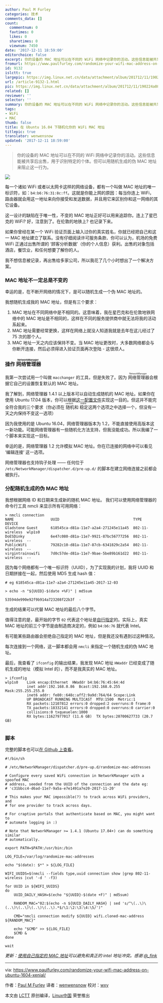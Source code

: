 ```yaml
---
author: Paul M Furley
categories: 技术
comments_data: []
count:
  commentnum: 0
  favtimes: 0
  likes: 0
  sharetimes: 0
  viewnum: 7450
date: '2017-12-11 18:59:00'
editorchoice: false
excerpt: 你的设备的 MAC 地址可以在不同的 WiFi 网络中记录你的活动。这些信息能被共享后出售，用于识别特定的个体。但可以用随机生成的伪 MAC 地址来阻止这一行为。
fromurl: https://www.paulfurley.com/randomize-your-wifi-mac-address-on-ubuntu-1604-xenial/
id: 9132
islctt: true
largepic: https://img.linux.net.cn/data/attachment/album/201712/11/190224a08seleao084es0b.jpg
url: /article-9132-1.html
pic: https://img.linux.net.cn/data/attachment/album/201712/11/190224a08seleao084es0b.jpg.thumb.jpg
related: []
reviewer: ''
selector: ''
summary: 你的设备的 MAC 地址可以在不同的 WiFi 网络中记录你的活动。这些信息能被共享后出售，用于识别特定的个体。但可以用随机生成的伪 MAC 地址来阻止这一行为。
tags:
- WiFi
- MAC
thumb: false
title: 在 Ubuntu 16.04 下随机化你的 WiFi MAC 地址
titlepic: true
translator: wenwensnow
updated: '2017-12-11 18:59:00'
---
```



> 
> 你的设备的 MAC 地址可以在不同的 WiFi 网络中记录你的活动。这些信息能被共享后出售，用于识别特定的个体。但可以用随机生成的伪 MAC 地址来阻止这一行为。
> 
> 
> 


![](https://img.linux.net.cn/data/attachment/album/201712/11/190224a08seleao084es0b.jpg)


每一个诸如 WiFi 或者以太网卡这样的网络设备，都有一个叫做 MAC 地址的唯一标识符，如：`b4:b6:76:31:8c:ff`。这就是你能上网的原因：每当你连上 WiFi，路由器就会用这一地址来向你接受和发送数据，并且用它来区别你和这一网络的其它设备。


这一设计的缺陷在于唯一性，不变的 MAC 地址正好可以用来追踪你。连上了星巴克的 WiFi? 好，注意到了。在伦敦的地铁上? 也记录下来。


如果你曾经在某一个 WiFi 验证页面上输入过你的真实姓名，你就已经把自己和这一 MAC 地址建立了联系。没有仔细阅读许可服务条款、你可以认为，机场的免费 WiFi 正通过出售所谓的 ‘顾客分析数据’（你的个人信息）获利。出售的对象包括酒店，餐饮业，和任何想要了解你的人。


我不想信息被记录，再出售给多家公司，所以我花了几个小时想出了一个解决方案。


### MAC 地址不一定总是不变的


幸运的是，在不断开网络的情况下，是可以随机生成一个伪 MAC 地址的。


我想随机生成我的 MAC 地址，但是有三个要求：


1. MAC 地址在不同网络中是不相同的。这意味着，我在星巴克和在伦敦地铁网络中的 MAC 地址是不相同的，这样在不同的服务提供商中就无法将我的活动系起来。
2. MAC 地址需要经常更换，这样在网络上就没人知道我就是去年在这儿经过了 75 次的那个人。
3. MAC 地址一天之内应该保持不变。当 MAC 地址更改时，大多数网络都会与你断开连接，然后必须得进入验证页面再次登陆 - 这很烦人。


### 操作<ruby> 网络管理器 <rt>  NetworkManager </rt></ruby>


我第一次尝试用一个叫做 `macchanger` 的工具，但是失败了。因为<ruby> 网络管理器 <rt>  NetworkManager </rt></ruby>会根据它自己的设置恢复默认的 MAC 地址。


我了解到，网络管理器 1.4.1 以上版本可以自动生成随机的 MAC 地址。如果你在使用 Ubuntu 17.04 版本，你可以根据[这一配置文件](https://gist.github.com/paulfurley/978d4e2e0cceb41d67d017a668106c53/)实现这一目的。但这并不能完全符合我的三个要求（你必须在<ruby> 随机 <rt>  random </rt></ruby>和<ruby> 稳定 <rt>  stable </rt></ruby>这两个选项之中选择一个，但没有一天之内保持不变这一选项）


因为我使用的是 Ubuntu 16.04，网络管理器版本为 1.2，不能直接使用高版本这一新功能。可能网络管理器有一些随机化方法支持，但我没能成功。所以我编了一个脚本来实现这一目标。


幸运的是，网络管理器 1.2 允许模拟 MAC 地址。你在已连接的网络中可以看见 ‘编辑连接’ 这一选项。


网络管理器也支持钩子处理 —— 任何位于 `/etc/NetworkManager/dispatcher.d/pre-up.d/` 的脚本在建立网络连接之前都会被执行。


### 分配随机生成的伪 MAC 地址


我想根据网络 ID 和日期来生成新的随机 MAC 地址。 我们可以使用网络管理器的命令行工具 nmcli 来显示所有可用网络：



```
> nmcli connection
NAME                 UUID                                  TYPE             DEVICE
Gladstone Guest      618545ca-d81a-11e7-a2a4-271245e11a45  802-11-wireless  wlp1s0
DoESDinky            6e47c080-d81a-11e7-9921-87bc56777256  802-11-wireless  --
PublicWiFi           79282c10-d81a-11e7-87cb-6341829c2a54  802-11-wireless  --
virgintrainswifi     7d0c57de-d81a-11e7-9bae-5be89b161d22  802-11-wireless  --

```

因为每个网络都有一个唯一标识符（UUID），为了实现我的计划，我将 UUID 和日期拼接在一起，然后使用 MD5 生成 hash 值：



```
# eg 618545ca-d81a-11e7-a2a4-271245e11a45-2017-12-03

> echo -n "${UUID}-$(date +%F)" | md5sum

53594de990e92f9b914a723208f22b3f  -

```

生成的结果可以代替 MAC 地址的最后八个字节。


值得注意的是，最开始的字节 `02` 代表这个地址是[自行指定](https://en.wikipedia.org/wiki/MAC_address#Universal_vs._local)的。实际上，真实 MAC 地址的前三个字节是由制造商决定的，例如 `b4:b6:76` 就代表 Intel。


有可能某些路由器会拒绝自己指定的 MAC 地址，但是我还没有遇到过这种情况。


每次连接到一个网络，这一脚本都会用 `nmcli` 来指定一个随机生成的伪 MAC 地址。


最后，我查看了 `ifconfig` 的输出结果，我发现 MAC 地址 `HWaddr` 已经变成了随机生成的地址（模拟 Intel 的），而不是我真实的 MAC 地址。



```
> ifconfig
wlp1s0    Link encap:Ethernet  HWaddr b4:b6:76:45:64:4d
          inet addr:192.168.0.86  Bcast:192.168.0.255  Mask:255.255.255.0
          inet6 addr: fe80::648c:aff2:9a9d:764/64 Scope:Link
          UP BROADCAST RUNNING MULTICAST  MTU:1500  Metric:1
          RX packets:12107812 errors:0 dropped:2 overruns:0 frame:0
          TX packets:18332141 errors:0 dropped:0 overruns:0 carrier:0
          collisions:0 txqueuelen:1000
          RX bytes:11627977017 (11.6 GB)  TX bytes:20700627733 (20.7 GB)


```

### 脚本


完整的脚本也可以[在 Github 上查看](https://gist.github.com/paulfurley/46e0547ce5c5ea7eabeaef50dbacef3f)。



```
#!/bin/sh

# /etc/NetworkManager/dispatcher.d/pre-up.d/randomize-mac-addresses

# Configure every saved WiFi connection in NetworkManager with a spoofed MAC
# address, seeded from the UUID of the connection and the date eg:
# 'c31bbcc4-d6ad-11e7-9a5a-e7e1491a7e20-2017-11-20'

# This makes your MAC impossible(?) to track across WiFi providers, and
# for one provider to track across days.

# For craptive portals that authenticate based on MAC, you might want to
# automate logging in :)

# Note that NetworkManager >= 1.4.1 (Ubuntu 17.04+) can do something similar
# automatically.

export PATH=$PATH:/usr/bin:/bin

LOG_FILE=/var/log/randomize-mac-addresses

echo "$(date): $*" > ${LOG_FILE}

WIFI_UUIDS=$(nmcli --fields type,uuid connection show |grep 802-11-wireless |cut '-d ' -f3)

for UUID in ${WIFI_UUIDS}
do
    UUID_DAILY_HASH=$(echo "${UUID}-$(date +F)" | md5sum)

    RANDOM_MAC="02:$(echo -n ${UUID_DAILY_HASH} | sed 's/^\(..\)\(..\)\(..\)\(..\)\(..\).*$/\1:\2:\3:\4:\5/')"

    CMD="nmcli connection modify ${UUID} wifi.cloned-mac-address ${RANDOM_MAC}"

    echo "$CMD" >> ${LOG_FILE}
    $CMD &
done

wait

```

*更新：[使用自己指定的 MAC 地址](https://gist.github.com/paulfurley/46e0547ce5c5ea7eabeaef50dbacef3f/revisions#diff-824d510864d58c07df01102a8f53faef)可以避免和真正的 intel 地址冲突。感谢 [@\_fink](https://twitter.com/fink_/status/937305600005943296)*




---


via: <https://www.paulfurley.com/randomize-your-wifi-mac-address-on-ubuntu-1604-xenial/>


作者：[Paul M Furley](https://www.paulfurley.com/)  译者：[wenwensnow](https://github.com/wenwensnow) 校对：[wxy](https://github.com/wxy)


本文由 [LCTT](https://github.com/LCTT/TranslateProject) 原创编译，[Linux中国](https://linux.cn/) 荣誉推出